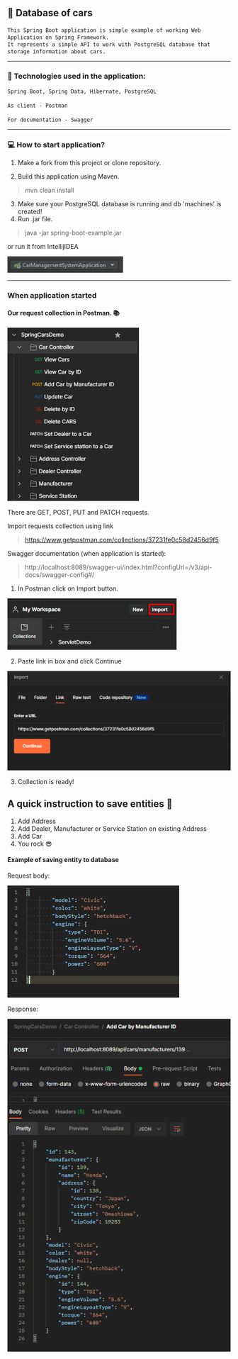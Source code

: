 ## :car: Database of cars 

    This Spring Boot application is simple example of working Web Application on Spring Framework.
    It represents a simple API to work with PostgreSQL database that storage information about cars.

---

### :robot: Technologies used in the application: 

    Spring Boot, Spring Data, Hibernate, PostgreSQL

    As client - Postman
    
    For documentation - Swagger

---
### 	:computer: How to start application?

1. Make a fork from this project or clone repository.

2. Build this application using Maven. 

    
>mvn clean install


3. Make sure your PostgreSQL database is running and db 'machines' is created!
4. Run .jar file.

    
>java -jar spring-boot-example.jar


or run it from IntellijIDEA

![Run from IntellijIDEA](screenshots/run.png "Run from IntellijIDEA")

----

### When application started

#### Our request collection in Postman. :books:
![Request collection in Postman](screenshots/1.png "Request collection in Postman")

There are GET, POST, PUT and PATCH requests.

Import requests collection using link
>https://www.getpostman.com/collections/37231fe0c58d2456d9f5

Swagger documentation (when application is started):
>http://localhost:8089/swagger-ui/index.html?configUrl=/v3/api-docs/swagger-config#/ 

1. In Postman click on Import button.

![save entity to database](screenshots/import1.png "save entity to database")

2. Paste link in box and click Continue

![save entity to database](screenshots/import2.png "save entity to database")

3. Collection is ready!

## A quick instruction to save entities :floppy_disk:
1. Add Address
2. Add Dealer, Manufacturer or Service Station on existing Address
3. Add Car
4. You rock :sunglasses:

#### Example of saving entity to database
Request body:

![save entity to database](screenshots/body.png "save entity to database")

Response: 

![save entity to database](screenshots/save.png "save entity to database")

